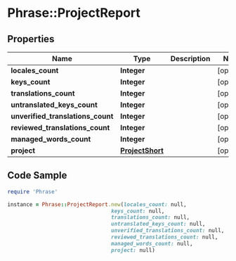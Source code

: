 # Phrase::ProjectReport

## Properties

Name | Type | Description | Notes
------------ | ------------- | ------------- | -------------
**locales_count** | **Integer** |  | [optional] 
**keys_count** | **Integer** |  | [optional] 
**translations_count** | **Integer** |  | [optional] 
**untranslated_keys_count** | **Integer** |  | [optional] 
**unverified_translations_count** | **Integer** |  | [optional] 
**reviewed_translations_count** | **Integer** |  | [optional] 
**managed_words_count** | **Integer** |  | [optional] 
**project** | [**ProjectShort**](ProjectShort.md) |  | [optional] 

## Code Sample

```ruby
require 'Phrase'

instance = Phrase::ProjectReport.new(locales_count: null,
                                 keys_count: null,
                                 translations_count: null,
                                 untranslated_keys_count: null,
                                 unverified_translations_count: null,
                                 reviewed_translations_count: null,
                                 managed_words_count: null,
                                 project: null)
```


